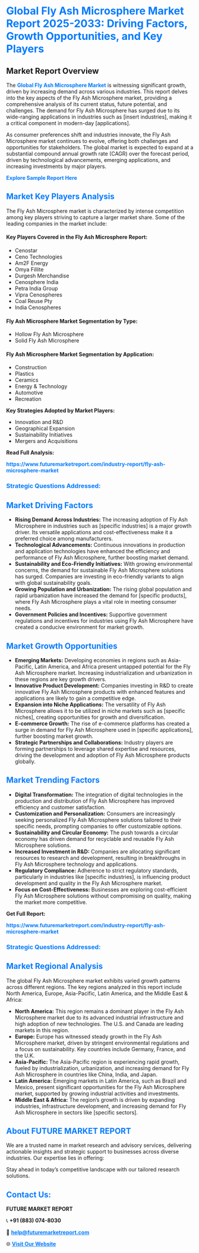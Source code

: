 <h1 style="color: #007BFF;">Global Fly Ash Microsphere Market Report 2025-2033: Driving Factors, Growth Opportunities, and Key Players</h1>

<section id="overview">
<h2>Market Report Overview</h2>
<p>The <a href="https://www.futuremarketreport.com/industry-report/fly-ash-microsphere-market" style="color: #007BFF; text-decoration: none;"><strong>Global Fly Ash Microsphere Market</strong></a> is witnessing significant growth, driven by increasing demand across various industries. This report delves into the key aspects of the Fly Ash Microsphere market, providing a comprehensive analysis of its current status, future potential, and challenges. The demand for Fly Ash Microsphere has surged due to its wide-ranging applications in industries such as [insert industries], making it a critical component in modern-day [applications].</p>
<p>As consumer preferences shift and industries innovate, the Fly Ash Microsphere market continues to evolve, offering both challenges and opportunities for stakeholders. The global market is expected to expand at a substantial compound annual growth rate (CAGR) over the forecast period, driven by technological advancements, emerging applications, and increasing investments by major players.</p>
</section>

<section id="overview">
<p><a href="https://www.futuremarketreport.com/request-sample/reportId=29627" style="color: #007BFF; text-decoration: none;"><strong>Explore Sample Report Here</strong></a></p>
</section>

<section id="key-players">
<h2 style="color: #007BFF;">Market Key Players Analysis</h2>
<p>The Fly Ash Microsphere market is characterized by intense competition among key players striving to capture a larger market share. Some of the leading companies in the market include:</p>
<h4>Key Players Covered in the Fly Ash Microsphere Report:</h4>
<ul><li>Cenostar</li><li>Ceno Technologies</li><li>Am2F Energy</li><li>Omya Fillite</li><li>Durgesh Merchandise</li><li>Cenosphere India</li><li>Petra India Group</li><li>Vipra Cenospheres</li><li>Coal Reuse Pty</li><li>India Cenospheres</li></ul>
<h4>Fly Ash Microsphere Market Segmentation by Type:</h4>
<ul><li>Hollow Fly Ash Microsphere</li><li>Solid Fly Ash Microsphere</li></ul>

<h4>Fly Ash Microsphere Market Segmentation by Application:</h4>
<ul><li>Construction</li><li>Plastics</li><li>Ceramics</li><li>Energy &amp; Technology</li><li>Automotive</li><li>Recreation</li></ul>
<p><strong>Key Strategies Adopted by Market Players:</strong></p>
<ul>
<li>Innovation and R&D</li>
<li>Geographical Expansion</li>
<li>Sustainability Initiatives</li>
<li>Mergers and Acquisitions</li>
</ul>
</section>

<section>
<p><strong>Read Full Analysis: </strong></p><a href="https://www.futuremarketreport.com/industry-report/fly-ash-microsphere-market" style="color: #007BFF; text-decoration: none;"><strong>https://www.futuremarketreport.com/industry-report/fly-ash-microsphere-market</strong></a>
<h3 style="color: #007BFF;">Strategic Questions Addressed:</h3>
</section>

<section id="driving-factors">
<h2 style="color: #007BFF;">Market Driving Factors</h2>
<ul>
<li><strong>Rising Demand Across Industries:</strong> The increasing adoption of Fly Ash Microsphere in industries such as [specific industries] is a major growth driver. Its versatile applications and cost-effectiveness make it a preferred choice among manufacturers.</li>
<li><strong>Technological Advancements:</strong> Continuous innovations in production and application technologies have enhanced the efficiency and performance of Fly Ash Microsphere, further boosting market demand.</li>
<li><strong>Sustainability and Eco-Friendly Initiatives:</strong> With growing environmental concerns, the demand for sustainable Fly Ash Microsphere solutions has surged. Companies are investing in eco-friendly variants to align with global sustainability goals.</li>
<li><strong>Growing Population and Urbanization:</strong> The rising global population and rapid urbanization have increased the demand for [specific products], where Fly Ash Microsphere plays a vital role in meeting consumer needs.</li>
<li><strong>Government Policies and Incentives:</strong> Supportive government regulations and incentives for industries using Fly Ash Microsphere have created a conducive environment for market growth.</li>
</ul>
</section>

<section id="growth-opportunities">
<h2 style="color: #007BFF;">Market Growth Opportunities</h2>
<ul>
<li><strong>Emerging Markets:</strong> Developing economies in regions such as Asia-Pacific, Latin America, and Africa present untapped potential for the Fly Ash Microsphere market. Increasing industrialization and urbanization in these regions are key growth drivers.</li>
<li><strong>Innovative Product Development:</strong> Companies investing in R&D to create innovative Fly Ash Microsphere products with enhanced features and applications are likely to gain a competitive edge.</li>
<li><strong>Expansion into Niche Applications:</strong> The versatility of Fly Ash Microsphere allows it to be utilized in niche markets such as [specific niches], creating opportunities for growth and diversification.</li>
<li><strong>E-commerce Growth:</strong> The rise of e-commerce platforms has created a surge in demand for Fly Ash Microsphere used in [specific applications], further boosting market growth.</li>
<li><strong>Strategic Partnerships and Collaborations:</strong> Industry players are forming partnerships to leverage shared expertise and resources, driving the development and adoption of Fly Ash Microsphere products globally.</li>
</ul>
</section>

<section id="trending-factors">
<h2 style="color: #007BFF;">Market Trending Factors</h2>
<ul>
<li><strong>Digital Transformation:</strong> The integration of digital technologies in the production and distribution of Fly Ash Microsphere has improved efficiency and customer satisfaction.</li>
<li><strong>Customization and Personalization:</strong> Consumers are increasingly seeking personalized Fly Ash Microsphere solutions tailored to their specific needs, prompting companies to offer customizable options.</li>
<li><strong>Sustainability and Circular Economy:</strong> The push towards a circular economy has driven demand for recyclable and reusable Fly Ash Microsphere solutions.</li>
<li><strong>Increased Investment in R&D:</strong> Companies are allocating significant resources to research and development, resulting in breakthroughs in Fly Ash Microsphere technology and applications.</li>
<li><strong>Regulatory Compliance:</strong> Adherence to strict regulatory standards, particularly in industries like [specific industries], is influencing product development and quality in the Fly Ash Microsphere market.</li>
<li><strong>Focus on Cost-Effectiveness:</strong> Businesses are exploring cost-efficient Fly Ash Microsphere solutions without compromising on quality, making the market more competitive.</li>
</ul>
</section>

<section>
<p><strong>Get Full Report: </strong></p><a href="https://www.futuremarketreport.com/industry-report/fly-ash-microsphere-market" style="color: #007BFF; text-decoration: none;"><strong>https://www.futuremarketreport.com/industry-report/fly-ash-microsphere-market</strong></a>
<h3 style="color: #007BFF;">Strategic Questions Addressed:</h3>
</section>


<section id="regional-analysis">
<h2 style="color: #007BFF;">Market Regional Analysis</h2>
<p>The global Fly Ash Microsphere market exhibits varied growth patterns across different regions. The key regions analyzed in this report include North America, Europe, Asia-Pacific, Latin America, and the Middle East & Africa:</p>
<ul>
<li><strong>North America:</strong> This region remains a dominant player in the Fly Ash Microsphere market due to its advanced industrial infrastructure and high adoption of new technologies. The U.S. and Canada are leading markets in this region.</li>
<li><strong>Europe:</strong> Europe has witnessed steady growth in the Fly Ash Microsphere market, driven by stringent environmental regulations and a focus on sustainability. Key countries include Germany, France, and the U.K.</li>
<li><strong>Asia-Pacific:</strong> The Asia-Pacific region is experiencing rapid growth, fueled by industrialization, urbanization, and increasing demand for Fly Ash Microsphere in countries like China, India, and Japan.</li>
<li><strong>Latin America:</strong> Emerging markets in Latin America, such as Brazil and Mexico, present significant opportunities for the Fly Ash Microsphere market, supported by growing industrial activities and investments.</li>
<li><strong>Middle East & Africa:</strong> The region’s growth is driven by expanding industries, infrastructure development, and increasing demand for Fly Ash Microsphere in sectors like [specific sectors].</li>
</ul>
</section>

<footer>
<h2 style="color: #007BFF;">About FUTURE MARKET REPORT</h2>
<p>We are a trusted name in market research and advisory services, delivering actionable insights and strategic support to businesses across diverse industries. Our expertise lies in offering:</p>

<p>Stay ahead in today’s competitive landscape with our tailored research solutions.</p>

<h2 style="color: #007BFF;">Contact Us:</h2>
<p><strong>FUTURE MARKET REPORT</strong></p>
<p>📞 <strong>+91 (883) 074-8030</strong></p>
<p>📧 <strong><a href="mailto:help@futuremarketreport.com" style="color: #007BFF;">help@futuremarketreport.com</a></strong></p>
<p>🌐 <strong><a href="https://www.futuremarketreport.com/" style="color: #007BFF;">Visit Our Website</a></strong></p>
</footer>
